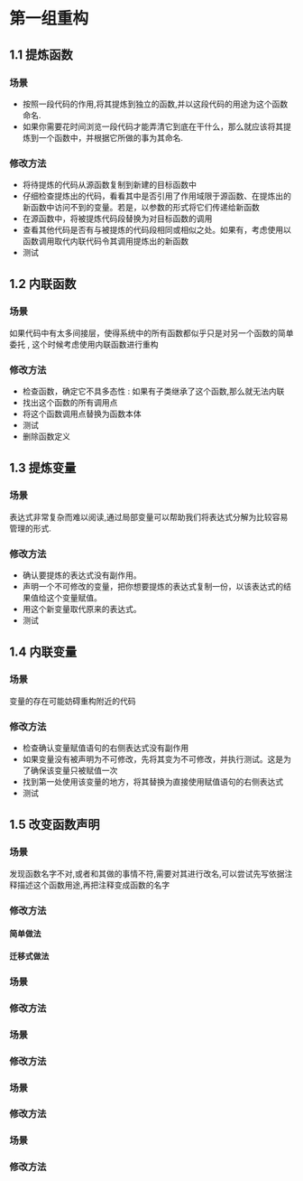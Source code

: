 # 第一组重构



## 1.1 提炼函数

### 场景

- 按照一段代码的作用,将其提炼到独立的函数,并以这段代码的用途为这个函数命名.
- 如果你需要花时间浏览一段代码才能弄清它到底在干什么，那么就应该将其提炼到一个函数中，并根据它所做的事为其命名.

### 修改方法

- 将待提炼的代码从源函数复制到新建的目标函数中
- 仔细检查提炼出的代码，看看其中是否引用了作用域限于源函数、在提炼出的新函数中访问不到的变量。若是，以参数的形式将它们传递给新函数
- 在源函数中，将被提炼代码段替换为对目标函数的调用
- 查看其他代码是否有与被提炼的代码段相同或相似之处。如果有，考虑使用以函数调用取代内联代码令其调用提炼出的新函数
- 测试


## 1.2 内联函数

### 场景
如果代码中有太多间接层，使得系统中的所有函数都似乎只是对另一个函数的简单委托 , 这个时候考虑使用内联函数进行重构

### 修改方法
- 检查函数，确定它不具多态性 : 如果有子类继承了这个函数,那么就无法内联
- 找出这个函数的所有调用点
- 将这个函数调用点替换为函数本体
- 测试
- 删除函数定义


## 1.3 提炼变量
### 场景
表达式非常复杂而难以阅读,通过局部变量可以帮助我们将表达式分解为比较容易管理的形式.
### 修改方法
- 确认要提炼的表达式没有副作用。
- 声明一个不可修改的变量，把你想要提炼的表达式复制一份，以该表达式的结果值给这个变量赋值。
- 用这个新变量取代原来的表达式。
- 测试



## 1.4 内联变量
### 场景
变量的存在可能妨碍重构附近的代码
### 修改方法
- 检查确认变量赋值语句的右侧表达式没有副作用
- 如果变量没有被声明为不可修改，先将其变为不可修改，并执行测试。这是为了确保该变量只被赋值一次
- 找到第一处使用该变量的地方，将其替换为直接使用赋值语句的右侧表达式
- 测试


## 1.5 改变函数声明
### 场景
发现函数名字不对,或者和其做的事情不符,需要对其进行改名,可以尝试先写依据注释描述这个函数用途,再把注释变成函数的名字
### 修改方法

#### 简单做法

#### 迁移式做法



### 场景

### 修改方法

### 场景

### 修改方法

### 场景

### 修改方法




### 场景

### 修改方法